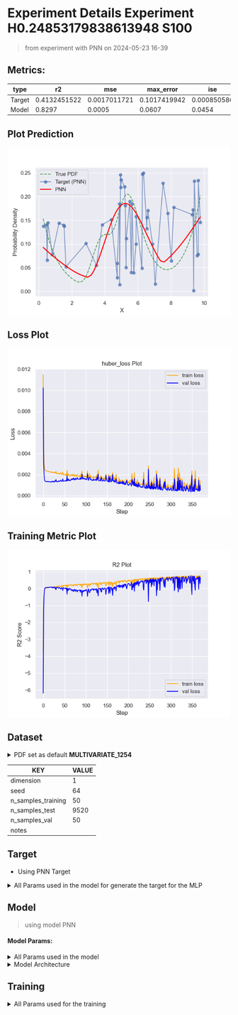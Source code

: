 # Experiment Details Experiment  H0.24853179838613948 S100
> from experiment with PNN
> on 2024-05-23 16-39
## Metrics:
                                                                                                   
| type   | r2           | mse          | max_error    | ise         | kl           | evs          |
|--------|--------------|--------------|--------------|-------------|--------------|--------------|
| Target | 0.4132451522 | 0.0017011721 | 0.1017419942 | 0.000850586 | 0.0902992766 | 0.4144137769 |
| Model  | 0.8297       | 0.0005       | 0.0607       | 0.0454      | 0.0313       | 0.8341       |
                                                                                                   
## Plot Prediction

<img src="pdf_466b6168.png">

## Loss Plot

<img src="loss_466b6168.png">

## Training Metric Plot

<img src="train_metric_466b6168.png">

## Dataset

<details><summary>PDF set as default <b>MULTIVARIATE_1254</b></summary>

#### Dimension 1
                                      
| type        | rate | weight |      |
|-------------|------|--------|------|
| exponential | 1    | 0.2    |      |
| logistic    | 4    | 0.8    | 0.25 |
| logistic    | 5.5  | 0.7    | 0.3  |
| exponential | -1   | 0.25   | -10  |
                                      
</details>
                              
| KEY                | VALUE |
|--------------------|-------|
| dimension          | 1     |
| seed               | 64    |
| n_samples_training | 50    |
| n_samples_test     | 9520  |
| n_samples_val      | 50    |
| notes              |       |
                              
## Target
- Using PNN Target
<details><summary>All Params used in the model for generate the target for the MLP </summary>

                             
| KEY | VALUE               |
|-----|---------------------|
| h   | 0.24853179838613948 |
                             
</details>

## Model
> using model PNN
#### Model Params:
<details><summary>All Params used in the model </summary>

                                                                             
| KEY             | VALUE                                                   |
|-----------------|---------------------------------------------------------|
| dropout         | 0.0                                                     |
| hidden_layer    | [(52, Tanh()), (6, Tanh()), (58, Tanh()), (38, ReLU())] |
| last_activation | lambda                                                  |
                                                                             
</details>

<details><summary>Model Architecture </summary>

NeuralNetworkModular(
  (dropout): Dropout(p=0.0, inplace=False)
  (output_layer): Linear(in_features=38, out_features=1, bias=True)
  (last_activation): AdaptiveSigmoid(
    (sigmoid): Sigmoid()
  )
  (layers): ModuleList(
    (0): Linear(in_features=1, out_features=52, bias=True)
    (1): Linear(in_features=52, out_features=6, bias=True)
    (2): Linear(in_features=6, out_features=58, bias=True)
    (3): Linear(in_features=58, out_features=38, bias=True)
    (4): AdaptiveSigmoid(
      (sigmoid): Sigmoid()
    )
  )
  (activation): ModuleList(
    (0-2): 3 x Tanh()
    (3): ReLU()
  )
)
</details>

## Training
<details><summary>All Params used for the training </summary>

                                          
| KEY           | VALUE                  |
|---------------|------------------------|
| learning_rate | 0.00043285400651533746 |
| epochs        | 370                    |
| loss_type     | huber_loss             |
| optimizer     | RMSprop                |
| batch_size    | 6                      |
                                          
</details>

